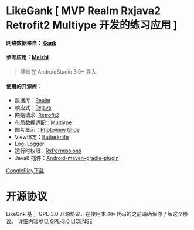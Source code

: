 # LikeGank [ MVP Realm Rxjava2 Retrofit2 Multiype 开发的练习应用 ]

#### 网络数据来自： [Gank]( http://gank.io/ "Gank")
#### 参考应用：[Meizhi](https://github.com/drakeet/Meizhi "Meizhi")

> 建议在 AndroidStudio 3.0+ 导入

#### 使用的开源库：
- 数据库：[Realm](https://github.com/realm/realm-java "Realm") 
- 响应式：[Rxjava](https://github.com/ReactiveX/RxJava "Rxjava")
- 网络请求: [Retrofit2](https://github.com/square/retrofit "Retrofit2") 
- 布局数据适配：[Multiype](https://github.com/drakeet/MultiType "Multiype") 
- 图片显示：[Photoview](https://github.com/chrisbanes/PhotoView "Photoview") [Glide](https://github.com/bumptech/glide "Glide")
- View绑定：[Butterknife]("https://github.com/JakeWharton/butterknife")
- Log: [Logger]("https://github.com/orhanobut/logger")
- 运行时权限：[RxPermissions]("https://github.com/tbruyelle/RxPermissions")
- Java8 插件：[Android-maven-gradle-plugin]("https://github.com/dcendents/android-maven-gradle-plugin")

[GooglePlay下载](https://play.google.com/store/apps/details?id=com.shua.likegank "GooglePlay") 

# 开源协议
LikeGnk 基于 GPL-3.0 开源协议，在使用本项目代码的之前请确保你了解这个协议。 详细内容参见 [GPL-3.0 LICENSE](https://github.com/Shuanghua/LikeGank/blob/master/LICENSE "GPL-3.0 LICENSE")
